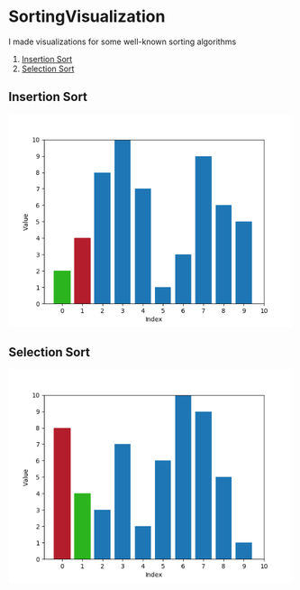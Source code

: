 # SortingVisualization
 I made visualizations for some well-known sorting algorithms
 1. [Insertion Sort](../master/README.md#insertion-sort)
 2. [Selection Sort](../master/README.md#selection-sort)

## Insertion Sort
![insertion](assets/insertion.gif)

## Selection Sort
![selection](assets/selection.gif)
